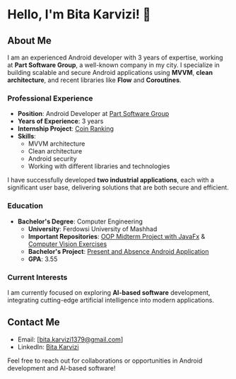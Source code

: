 # Hello, I'm Bita Karvizi! 👋

## About Me
I am an experienced Android developer with 3 years of expertise, working at **Part Software Group**, a well-known company in my city. I specialize in building scalable and secure Android applications using **MVVM**, **clean architecture**, and recent libraries like **Flow** and **Coroutines**.

### Professional Experience
- **Position**: Android Developer at [Part Software Group](https://www.partsoftware.com/)  
- **Years of Experience**: 3 years
- **Internship Project**: [Coin Ranking](https://github.com/bitua79/coin-ranking-app)
- **Skills**:  
  - MVVM architecture  
  - Clean architecture  
  - Android security  
  - Working with different libraries and technologies

I have successfully developed **two industrial applications**, each with a significant user base, delivering solutions that are both secure and efficient.

### Education
- **Bachelor's Degree**: Computer Engineering  
  - **University**: Ferdowsi University of Mashhad
  - **Important Repositories**: [OOP Midterm Project with JavaFx](https://github.com/bitua79/OOP-javafx-midterm-2) & [Computer Vision Exercises](https://github.com/bitua79/computer-vision-exercies)
  - **Bachelor's Project**: [Present and Absence Android Application](https://github.com/bitua79/presence-absence-app)
  - **GPA**: 3.55

### Current Interests
I am currently focused on exploring **AI-based software** development, integrating cutting-edge artificial intelligence into modern applications.

## Contact Me
- Email: [bita.karvizi1379@gmail.com]
- LinkedIn: [Bita Karvizi](https://www.linkedin.com/in/bita-karvizi-191920199/)

Feel free to reach out for collaborations or opportunities in Android development and AI-based software!
